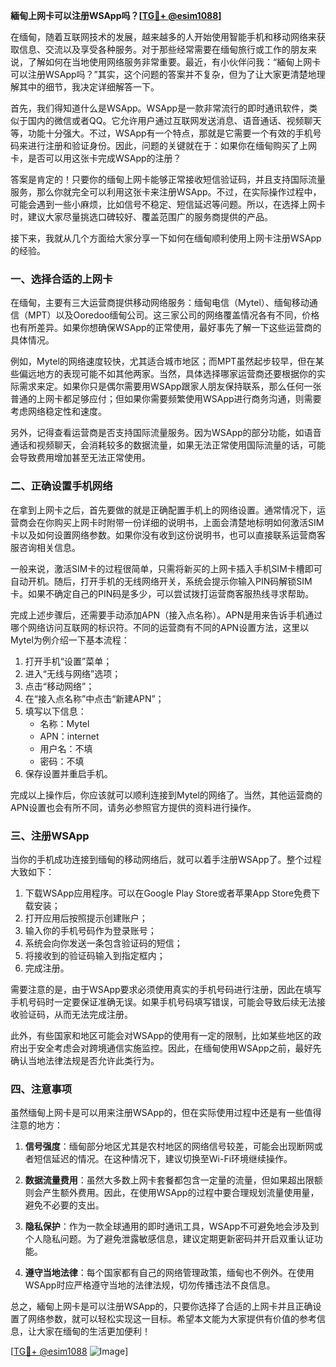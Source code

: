 **緬甸上网卡可以注册WSApp吗？[[TG💪+ @esim1088](https://t.me/s/esim1088)]**

在缅甸，随着互联网技术的发展，越来越多的人开始使用智能手机和移动网络来获取信息、交流以及享受各种服务。对于那些经常需要在缅甸旅行或工作的朋友来说，了解如何在当地使用网络服务非常重要。最近，有小伙伴问我：“緬甸上网卡可以注册WSApp吗？”其实，这个问题的答案并不复杂，但为了让大家更清楚地理解其中的细节，我决定详细解答一下。

首先，我们得知道什么是WSApp。WSApp是一款非常流行的即时通讯软件，类似于国内的微信或者QQ。它允许用户通过互联网发送消息、语音通话、视频聊天等，功能十分强大。不过，WSApp有一个特点，那就是它需要一个有效的手机号码来进行注册和验证身份。因此，问题的关键就在于：如果你在缅甸购买了上网卡，是否可以用这张卡完成WSApp的注册？

答案是肯定的！只要你的缅甸上网卡能够正常接收短信验证码，并且支持国际流量服务，那么你就完全可以利用这张卡来注册WSApp。不过，在实际操作过程中，可能会遇到一些小麻烦，比如信号不稳定、短信延迟等问题。所以，在选择上网卡时，建议大家尽量挑选口碑较好、覆盖范围广的服务商提供的产品。

接下来，我就从几个方面给大家分享一下如何在缅甸顺利使用上网卡注册WSApp的经验。

### 一、选择合适的上网卡

在缅甸，主要有三大运营商提供移动网络服务：缅甸电信（Mytel）、缅甸移动通信（MPT）以及Ooredoo缅甸公司。这三家公司的网络覆盖情况各有不同，价格也有所差异。如果你想确保WSApp的正常使用，最好事先了解一下这些运营商的具体情况。

例如，Mytel的网络速度较快，尤其适合城市地区；而MPT虽然起步较早，但在某些偏远地方的表现可能不如其他两家。当然，具体选择哪家运营商还要根据你的实际需求来定。如果你只是偶尔需要用WSApp跟家人朋友保持联系，那么任何一张普通的上网卡都足够应付；但如果你需要频繁使用WSApp进行商务沟通，则需要考虑网络稳定性和速度。

另外，记得查看运营商是否支持国际流量服务。因为WSApp的部分功能，如语音通话和视频聊天，会消耗较多的数据流量，如果无法正常使用国际流量的话，可能会导致费用增加甚至无法正常使用。

### 二、正确设置手机网络

在拿到上网卡之后，首先要做的就是正确配置手机上的网络设置。通常情况下，运营商会在你购买上网卡时附带一份详细的说明书，上面会清楚地标明如何激活SIM卡以及如何设置网络参数。如果你没有收到这份说明书，也可以直接联系运营商客服咨询相关信息。

一般来说，激活SIM卡的过程很简单，只需将新买的上网卡插入手机SIM卡槽即可自动开机。随后，打开手机的无线网络开关，系统会提示你输入PIN码解锁SIM卡。如果不确定自己的PIN码是多少，可以尝试拨打运营商客服热线寻求帮助。

完成上述步骤后，还需要手动添加APN（接入点名称）。APN是用来告诉手机通过哪个网络访问互联网的标识符。不同的运营商有不同的APN设置方法，这里以Mytel为例介绍一下基本流程：

1. 打开手机“设置”菜单；
2. 进入“无线与网络”选项；
3. 点击“移动网络”；
4. 在“接入点名称”中点击“新建APN”；
5. 填写以下信息：
   - 名称：Mytel
   - APN：internet
   - 用户名：不填
   - 密码：不填
6. 保存设置并重启手机。

完成以上操作后，你应该就可以顺利连接到Mytel的网络了。当然，其他运营商的APN设置也会有所不同，请务必参照官方提供的资料进行操作。

### 三、注册WSApp

当你的手机成功连接到缅甸的移动网络后，就可以着手注册WSApp了。整个过程大致如下：

1. 下载WSApp应用程序。可以在Google Play Store或者苹果App Store免费下载安装；
2. 打开应用后按照提示创建账户；
3. 输入你的手机号码作为登录账号；
4. 系统会向你发送一条包含验证码的短信；
5. 将接收到的验证码输入到指定框内；
6. 完成注册。

需要注意的是，由于WSApp要求必须使用真实的手机号码进行注册，因此在填写手机号码时一定要保证准确无误。如果手机号码填写错误，可能会导致后续无法接收验证码，从而无法完成注册。

此外，有些国家和地区可能会对WSApp的使用有一定的限制，比如某些地区的政府出于安全考虑会对跨境通信实施监控。因此，在缅甸使用WSApp之前，最好先确认当地法律法规是否允许此类行为。

### 四、注意事项

虽然缅甸上网卡是可以用来注册WSApp的，但在实际使用过程中还是有一些值得注意的地方：

1. **信号强度**：缅甸部分地区尤其是农村地区的网络信号较差，可能会出现断网或者短信延迟的情况。在这种情况下，建议切换至Wi-Fi环境继续操作。
   
2. **数据流量费用**：虽然大多数上网卡套餐都包含一定量的流量，但如果超出限额则会产生额外费用。因此，在使用WSApp的过程中要合理规划流量使用量，避免不必要的支出。

3. **隐私保护**：作为一款全球通用的即时通讯工具，WSApp不可避免地会涉及到个人隐私问题。为了避免泄露敏感信息，建议定期更新密码并开启双重认证功能。

4. **遵守当地法律**：每个国家都有自己的网络管理政策，缅甸也不例外。在使用WSApp时应严格遵守当地的法律法规，切勿传播违法不良信息。

总之，緬甸上网卡是可以注册WSApp的，只要你选择了合适的上网卡并且正确设置了网络参数，就可以轻松实现这一目标。希望本文能为大家提供有价值的参考信息，让大家在缅甸的生活更加便利！

[[TG💪+ @esim1088](https://t.me/s/esim1088) ![Image](https://i.postimg.cc/4NQfJmqS/Snipaste-2025-05-13-00-14-12.png)]